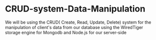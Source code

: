 # CRUD-system-Data-Manipulation
We will be using the CRUD( Create, Read, Update, Delete) system for the manipulation of client's data from our database using the WiredTiger storage engine for Mongodb and Node.js for our server-side
